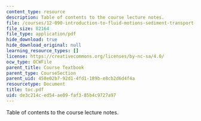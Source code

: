```yaml
---
content_type: resource
description: Table of contents to the course lecture notes.
file: /courses/12-090-introduction-to-fluid-motions-sediment-transport-and-current-generated-sedimentary-structures-fall-2006/de3c214ced54ae09faf385b4c9727a97_toc.pdf
file_size: 82164
file_type: application/pdf
hide_download: true
hide_download_original: null
learning_resource_types: []
license: https://creativecommons.org/licenses/by-nc-sa/4.0/
ocw_type: OCWFile
parent_title: Course Textbook
parent_type: CourseSection
parent_uid: 458e02b7-92d1-4fd1-189b-e8cb2d6d4f4a
resourcetype: Document
title: toc.pdf
uid: de3c214c-ed54-ae09-faf3-85b4c9727a97
---
```

Table of contents to the course lecture notes.
